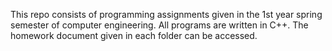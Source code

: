 
This repo consists of programming assignments given in the 1st year spring semester of computer engineering. All programs are written in C++. The homework document given in each folder can be accessed.
